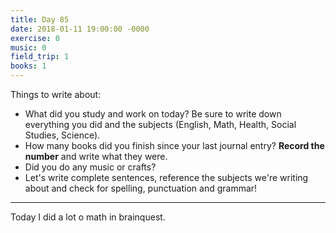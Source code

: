 ```yaml
---
title: Day 85
date: 2018-01-11 19:00:00 -0000
exercise: 0
music: 0
field_trip: 1
books: 1
---
```

Things to write about:

* What did you study and work on today? Be sure to write down everything you did and the subjects (English, Math, Health, Social Studies, Science).
* How many books did you finish since your last journal entry? **Record the number** and write what they were.
* Did you do any music or crafts?
* Let's write complete sentences, reference the subjects we're writing about and check for spelling, punctuation and grammar!

***

Today I did a lot o math in brainquest.

